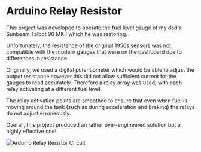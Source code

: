 # Arduino Relay Resistor

This project was developed to operate the fuel level gauge of my dad's Sunbeam Talbot 90 MKII which he was restoring. 

Unfortunately, the resistance of the original 1950s sensors was not compatible with the modern gauges that were on the dashboard due to differences in resistance.

Originally, we used a digital potentiometer which would be able to adjust the output resistance however this did not allow sufficient current for the gauges to read accurately. Therefore a relay array was used, with each relay activating at a  different fuel level.

The relay activation points are smoothed to ensure that even when fuel is moving around the tank (such as during acceleration and braking) the relays do not adjust erroneously.

Overall, this project produced an rather over-engineered solution but a highly effective one!

![Arduino Relay Resistor Circuit](https://user-images.githubusercontent.com/22345452/83693442-feddc380-a5ed-11ea-8581-db20db68ce67.png)
